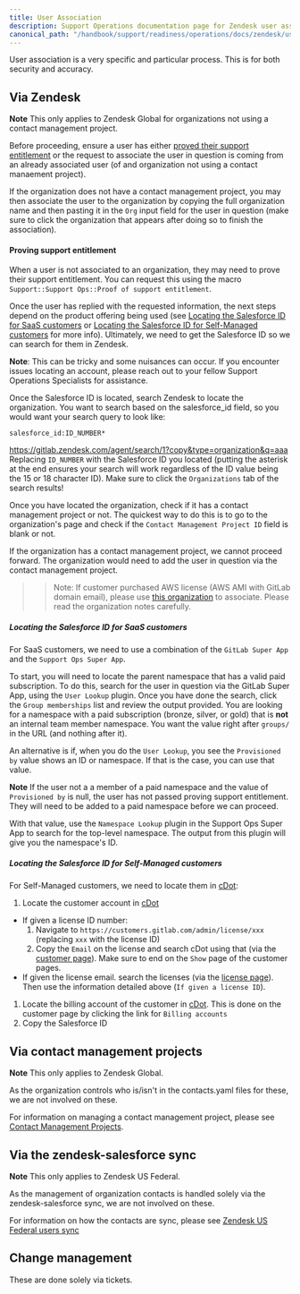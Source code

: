 ```yaml
---
title: User Association
description: Support Operations documentation page for Zendesk user association
canonical_path: "/handbook/support/readiness/operations/docs/zendesk/user_association"
---
```


User association is a very specific and particular process. This is for both
security and accuracy.

## Via Zendesk

**Note** This only applies to Zendesk Global for organizations not using a
contact management project.

Before proceeding, ensure a user has either
[proved their support entitlement](#proving-support-entitlement) or the request
to associate the user in question is coming from an already associated user (of
and organization not using a contact manaement project).

If the organization does not have a contact management project, you may then
associate the user to the organization by copying the full organization name
and then pasting it in the `Org` input field for the user in question (make sure
to click the organization that appears after doing so to finish the
association).

#### Proving support entitlement

When a user is not associated to an organization, they may need to prove their
support entitlement. You can request this using the macro
`Support::Support Ops::Proof of support entitlement`.

Once the user has replied with the requested information, the next steps depend
on the product offering being used (see
[Locating the Salesforce ID for SaaS customers](#locating-the-salesforce-id-for-saas-customers)
or
[Locating the Salesforce ID for Self-Managed customers](#locating-the-salesforce-id-for-self-managed-customers)
 for more info). Ultimately, we need to get the Salesforce ID so we can search for them in
Zendesk.

**Note**: This can be tricky and some nuisances can occur. If you encounter
issues locating an account, please reach out to your fellow Support Operations
Specialists for assistance.

Once the Salesforce ID is located, search Zendesk to locate the organization.
You want to search based on the salesforce_id field, so you would want your
search query to look like:

`salesforce_id:ID_NUMBER*`

https://gitlab.zendesk.com/agent/search/1?copy&type=organization&q=aaa
Replacing `ID_NUMBER` with the Salesforce ID you located (putting the asterisk
at the end ensures your search will work regardless of the ID value being the 15
or 18 character ID). Make sure to click the `Organizations` tab of the search
results!

Once you have located the organization, check if it has a contact management
project or not. The quickest way to do this is to go to the organization's page
and check if the `Contact Management Project ID` field is blank or not.

If the organization has a contact management project, we cannot proceed forward.
The organization would need to add the user in question via the contact
management project.

>> Note: If customer purchased AWS license (AWS AMI with GitLab domain email),
please use [this organization](https://gitlab.zendesk.com/agent/organizations/9306291514524)
to associate. Please read the organization notes carefully.

##### Locating the Salesforce ID for SaaS customers

For SaaS customers, we need to use a combination of the `GitLab Super App` and
the `Support Ops Super App`.

To start, you will need to locate the parent namespace that has a valid paid
subscription. To do this, search for the user in question via the GitLab Super
App, using the `User Lookup` plugin. Once you have done the search, click the
`Group memberships` list and review the output provided. You are looking for a
namespace with a paid subscription (bronze, silver, or gold) that is **not** an
internal team member namespace. You want the value right after `groups/` in the
URL (and nothing after it).

An alternative is if, when you do the `User Lookup`, you see the
`Provisioned by` value shows an ID or namespace. If that is the case, you can
use that value.

**Note** If the user not a a member of a paid namespace and the value of
`Provisioned by` is null, the user has not passed proving support entitlement.
They will need to be added to a paid namespace before we can proceed.

With that value, use the `Namespace Lookup` plugin in the Support Ops Super App
to search for the top-level namespace. The output from this plugin will give you
the namespace's ID.

##### Locating the Salesforce ID for Self-Managed customers

For Self-Managed customers, we need to locate them in
[cDot](https://customers.gitlab.com/admin):

1. Locate the customer account in [cDot](https://customers.gitlab.com/admin)
  - If given a license ID number:
    1. Navigate to
       `https://customers.gitlab.com/admin/license/xxx` (replacing `xxx` with
       the license ID)
    1. Copy the `Email` on the license and search cDot using that (via the
       [customer page](https://customers.gitlab.com/admin/customer)). Make sure
       to end on the `Show` page of the customer pages.
  - If given the license email. search the licenses (via the
    [license page](https://customers.gitlab.com/admin/license)). Then use the
    information detailed above (`If given a license ID`).
1. Locate the billing account of the customer in
   [cDot](https://customers.gitlab.com/admin). This is done on the customer page
   by clicking the link for `Billing accounts`
1. Copy the Salesforce ID

## Via contact management projects

**Note** This only applies to Zendesk Global.

As the organization controls who is/isn't in the contacts.yaml files for these,
we are not involved on these.

For information on managing a contact management project, please see
[Contact Management Projects](/handbook/support/readiness/operations/docs/gitlab/contact_management_projects).

## Via the zendesk-salesforce sync

**Note** This only applies to Zendesk US Federal.

As the management of organization contacts is handled solely via the
zendesk-salesforce sync, we are not involved on these.

For information on how the contacts are sync, please see
[Zendesk US Federal users sync](/handbook/support/readiness/operations/docs/zendesk/zendesk_salesforce_sync/#zendesk-us-federal-users-sync)

## Change management

These are done solely via tickets.
